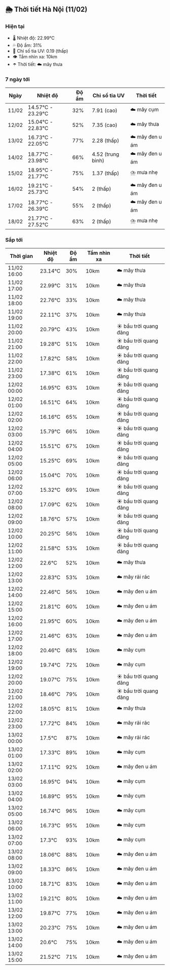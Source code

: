 ## 🌦️ Thời tiết Hà Nội (11/02)

### Hiện tại

- 🌡️ Nhiệt độ: 22.99℃
- 💦 Độ ẩm: 31%
- 🌟 Chỉ số tia UV: 0.19 (thấp)
- 👁️ Tầm nhìn xa: 10km
- ☂️ Thời tiết: ☁️ mây thưa

### 7 ngày tới

| Ngày | Nhiệt độ | Độ ẩm | Chỉ số tia UV | Thời tiết |
| --- | --- | --- | --- | --- |
| 11/02 | 14.57℃ - 23.29℃ | 32% | 7.91 (cao) | ☁️ mây cụm |
| 12/02 | 15.04℃ - 22.83℃ | 52% | 7.35 (cao) | ☁️ mây thưa |
| 13/02 | 16.73℃ - 22.05℃ | 77% | 2.28 (thấp) | ☁️ mây đen u ám |
| 14/02 | 18.77℃ - 23.98℃ | 66% | 4.52 (trung bình) | ☁️ mây đen u ám |
| 15/02 | 18.95℃ - 21.77℃ | 75% | 1.37 (thấp) | ⛈️ mưa nhẹ |
| 16/02 | 19.21℃ - 25.73℃ | 54% | 2 (thấp) | ☁️ mây đen u ám |
| 17/02 | 18.77℃ - 26.39℃ | 55% | 2 (thấp) | ☁️ mây đen u ám |
| 18/02 | 21.77℃ - 27.52℃ | 63% | 2 (thấp) | ⛈️ mưa nhẹ |

### Sắp tới

| Thời gian | Nhiệt độ | Độ ẩm | Tầm nhìn xa | Thời tiết |
| --- | --- | --- | --- | --- |
| 11/02 16:00 | 23.14℃ | 30% | 10km | ☁️ mây thưa |
| 11/02 17:00 | 22.99℃ | 31% | 10km | ☁️ mây thưa |
| 11/02 18:00 | 22.76℃ | 33% | 10km | ☁️ mây thưa |
| 11/02 19:00 | 22.11℃ | 37% | 10km | ☁️ mây thưa |
| 11/02 20:00 | 20.79℃ | 43% | 10km | ☀️ bầu trời quang đãng |
| 11/02 21:00 | 19.28℃ | 51% | 10km | ☀️ bầu trời quang đãng |
| 11/02 22:00 | 17.82℃ | 58% | 10km | ☀️ bầu trời quang đãng |
| 11/02 23:00 | 17.38℃ | 61% | 10km | ☀️ bầu trời quang đãng |
| 12/02 00:00 | 16.95℃ | 63% | 10km | ☀️ bầu trời quang đãng |
| 12/02 01:00 | 16.51℃ | 64% | 10km | ☀️ bầu trời quang đãng |
| 12/02 02:00 | 16.16℃ | 65% | 10km | ☀️ bầu trời quang đãng |
| 12/02 03:00 | 15.79℃ | 66% | 10km | ☀️ bầu trời quang đãng |
| 12/02 04:00 | 15.51℃ | 67% | 10km | ☀️ bầu trời quang đãng |
| 12/02 05:00 | 15.25℃ | 69% | 10km | ☀️ bầu trời quang đãng |
| 12/02 06:00 | 15.04℃ | 70% | 10km | ☀️ bầu trời quang đãng |
| 12/02 07:00 | 15.32℃ | 69% | 10km | ☀️ bầu trời quang đãng |
| 12/02 08:00 | 17.09℃ | 62% | 10km | ☀️ bầu trời quang đãng |
| 12/02 09:00 | 18.76℃ | 57% | 10km | ☀️ bầu trời quang đãng |
| 12/02 10:00 | 20.25℃ | 56% | 10km | ☀️ bầu trời quang đãng |
| 12/02 11:00 | 21.58℃ | 53% | 10km | ☀️ bầu trời quang đãng |
| 12/02 12:00 | 22.6℃ | 52% | 10km | ☁️ mây thưa |
| 12/02 13:00 | 22.83℃ | 53% | 10km | ☁️ mây rải rác |
| 12/02 14:00 | 22.46℃ | 56% | 10km | ☁️ mây đen u ám |
| 12/02 15:00 | 21.81℃ | 60% | 10km | ☁️ mây đen u ám |
| 12/02 16:00 | 21.95℃ | 60% | 10km | ☁️ mây đen u ám |
| 12/02 17:00 | 21.46℃ | 63% | 10km | ☁️ mây đen u ám |
| 12/02 18:00 | 20.46℃ | 68% | 10km | ☁️ mây cụm |
| 12/02 19:00 | 19.74℃ | 72% | 10km | ☁️ mây cụm |
| 12/02 20:00 | 19.07℃ | 75% | 10km | ☀️ bầu trời quang đãng |
| 12/02 21:00 | 18.46℃ | 79% | 10km | ☀️ bầu trời quang đãng |
| 12/02 22:00 | 18.05℃ | 81% | 10km | ☁️ mây thưa |
| 12/02 23:00 | 17.72℃ | 84% | 10km | ☁️ mây rải rác |
| 13/02 00:00 | 17.5℃ | 87% | 10km | ☁️ mây rải rác |
| 13/02 01:00 | 17.33℃ | 89% | 10km | ☁️ mây cụm |
| 13/02 02:00 | 17.11℃ | 92% | 10km | ☁️ mây đen u ám |
| 13/02 03:00 | 16.95℃ | 94% | 10km | ☁️ mây cụm |
| 13/02 04:00 | 16.89℃ | 95% | 10km | ☁️ mây cụm |
| 13/02 05:00 | 16.74℃ | 96% | 10km | ☁️ mây cụm |
| 13/02 06:00 | 16.73℃ | 95% | 10km | ☁️ mây cụm |
| 13/02 07:00 | 17.3℃ | 93% | 10km | ☁️ mây cụm |
| 13/02 08:00 | 18.06℃ | 88% | 10km | ☁️ mây đen u ám |
| 13/02 09:00 | 18.33℃ | 86% | 10km | ☁️ mây đen u ám |
| 13/02 10:00 | 18.71℃ | 83% | 10km | ☁️ mây đen u ám |
| 13/02 11:00 | 19.21℃ | 80% | 10km | ☁️ mây đen u ám |
| 13/02 12:00 | 19.87℃ | 77% | 10km | ☁️ mây đen u ám |
| 13/02 13:00 | 20.23℃ | 75% | 10km | ☁️ mây đen u ám |
| 13/02 14:00 | 20.6℃ | 75% | 10km | ☁️ mây đen u ám |
| 13/02 15:00 | 21.52℃ | 71% | 10km | ☁️ mây đen u ám |
